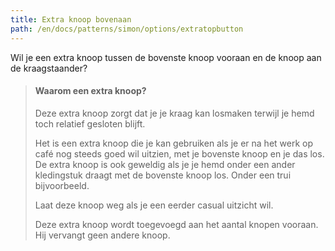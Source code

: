 ```yaml
---
title: Extra knoop bovenaan
path: /en/docs/patterns/simon/options/extratopbutton
---
```


Wil je een extra knoop tussen de bovenste knoop vooraan en de knoop aan de kraagstaander?

> #### Waarom een extra knoop?
> 
> Deze extra knoop zorgt dat je je kraag kan losmaken terwijl je hemd toch relatief gesloten blijft.
> 
> Het is een extra knoop die je kan gebruiken als je er na het werk op café nog steeds goed wil uitzien, met je bovenste knoop en je das los. De extra knoop is ook geweldig als je je hemd onder een ander kledingstuk draagt met de bovenste knoop los. Onder een trui bijvoorbeeld.
> 
> Laat deze knoop weg als je een eerder casual uitzicht wil.
> 
> Deze extra knoop wordt toegevoegd aan het aantal knopen vooraan. Hij vervangt geen andere knoop.